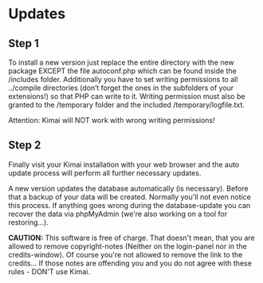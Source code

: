 # Updates

## Step 1

To install a new version just replace the entire directory with the new package EXCEPT the file autoconf.php which can be found inside the /includes folder. Additionally you have to set writing permissions to all ../compile directories (don’t forget the ones in the subfolders of your extensions!) so that PHP can write to it. Writing permission must also be granted to the /temporary folder and the included /temporary/logfile.txt.

Attention: Kimai will NOT work with wrong writing permissions!

## Step 2

Finally visit your Kimai installation with your web browser and the auto update process will perform all further necessary updates.

A new version updates the database automatically (is necessary). Before that a backup of your data will be created. Normally you'll not even notice this process. If anything goes wrong during the database-update you can recover the data via phpMyAdmin (we're also working on a tool for restoring…).

**CAUTION:** This software is free of charge. That doesn't mean, that you are allowed to remove copyright-notes (Neither on the login-panel nor in the credits-window). Of course you're not allowed to remove the link to the credits… If those notes are offending you and you do not agree with these rules - DON'T use Kimai.
